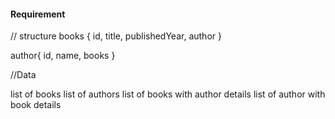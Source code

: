 #### Requirement

// structure
books {
id,
title,
publishedYear,
author
}

author{
id,
name,
books
}

//Data

list of books
list of authors
list of books with author details
list of author with book details

